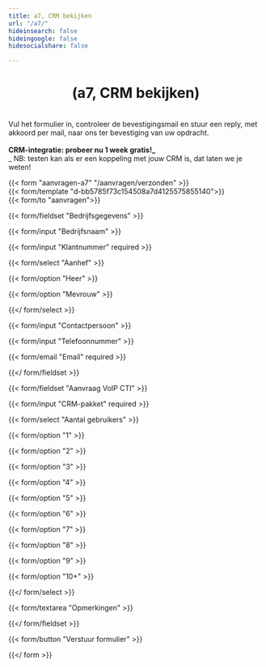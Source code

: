 ```yaml
---
title: a7, CRM bekijken
url: "/a7/"
hideinsearch: false
hideingoogle: false
hidesocialshare: false

---
```

<center><h1>(a7, CRM bekijken)</h1></center><br>
Vul het formulier in, controleer de bevestigingsmail en stuur een reply, met akkoord per mail, naar ons ter bevestiging van uw opdracht.<br><br><b>CRM-integratie: probeer nu 1 week gratis!_</b><br>_ NB: testen kan als er een koppeling met jouw CRM is, dat laten we je weten!

{{< form "aanvragen-a7" "/aanvragen/verzonden" >}}  
{{< form/template "d-bb5785f73c154508a7d4125575855140">}}  
{{< form/to "aanvragen">}}

{{< form/fieldset "Bedrijfsgegevens" >}}

{{< form/input "Bedrijfsnaam" >}}

{{< form/input "Klantnummer" required >}}

{{< form/select "Aanhef" >}}

{{< form/option "Heer" >}}

{{< form/option "Mevrouw" >}}

{{</ form/select >}}

{{< form/input "Contactpersoon" >}}

{{< form/input "Telefoonnummer" >}}

{{< form/email "Email" required >}}

{{</ form/fieldset >}}

{{< form/fieldset "Aanvraag VoIP CTI" >}}

{{< form/input "CRM-pakket" required >}}

{{< form/select "Aantal gebruikers" >}}

{{< form/option "1" >}}

{{< form/option "2" >}}

{{< form/option "3" >}}

{{< form/option "4" >}}

{{< form/option "5" >}}

{{< form/option "6" >}}

{{< form/option "7" >}}

{{< form/option "8" >}}

{{< form/option "9" >}}

{{< form/option "10+" >}}

{{</ form/select >}}

{{< form/textarea "Opmerkingen" >}}

{{</ form/fieldset >}}

{{< form/button "Verstuur formulier" >}}

{{</ form >}}
